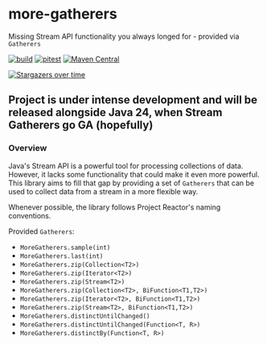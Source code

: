 # more-gatherers

Missing Stream API functionality you always longed for - provided via `Gatherers`

[![build](https://github.com/pivovarit/more-gatherers/actions/workflows/build.yml/badge.svg?branch=main)](https://github.com/pivovarit/more-gatherers/actions/workflows/build.yml)
[![pitest](https://github.com/pivovarit/more-gatherers/actions/workflows/pitest.yml/badge.svg?branch=main)](https://pivovarit.github.io/more-gatherers)
[![Maven Central](https://maven-badges.herokuapp.com/maven-central/com.pivovarit/more-gatherers/badge.svg)](https://maven-badges.herokuapp.com/maven-central/com.pivovarit/more-gatherers)

[![Stargazers over time](https://starchart.cc/pivovarit/more-gatherers.svg?variant=adaptive)](https://starchart.cc/pivovarit/more-gatherers)

## Project is under intense development and will be released alongside Java 24, when Stream Gatherers go GA (hopefully)

### Overview

Java's Stream API is a powerful tool for processing collections of data. However, it lacks some functionality that could make it even more powerful. This library aims to fill that gap by providing a set of `Gatherers` that can be used to collect data from a stream in a more flexible way.

Whenever possible, the library follows Project Reactor's naming conventions.

Provided `Gatherers`:
- `MoreGatherers.sample(int)`
- `MoreGatherers.last(int)`
- `MoreGatherers.zip(Collection<T2>)`
- `MoreGatherers.zip(Iterator<T2>)`
- `MoreGatherers.zip(Stream<T2>)`
- `MoreGatherers.zip(Collection<T2>, BiFunction<T1,T2>)`
- `MoreGatherers.zip(Iterator<T2>, BiFunction<T1,T2>)`
- `MoreGatherers.zip(Stream<T2>, BiFunction<T1,T2>)`
- `MoreGatherers.distinctUntilChanged()`
- `MoreGatherers.distinctUntilChanged(Function<T, R>)`
- `MoreGatherers.distinctBy(Function<T, R>)`
